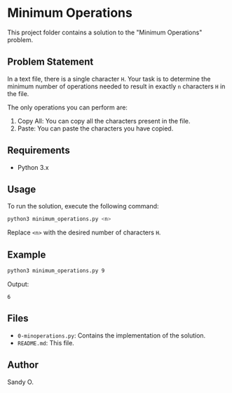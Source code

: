 # Minimum Operations

This project folder contains a solution to the "Minimum Operations" problem.

## Problem Statement

In a text file, there is a single character `H`. Your task is to determine the minimum number of operations needed to result in exactly `n` characters `H` in the file.

The only operations you can perform are:
1. Copy All: You can copy all the characters present in the file.
2. Paste: You can paste the characters you have copied.

## Requirements

- Python 3.x

## Usage

To run the solution, execute the following command:

```bash
python3 minimum_operations.py <n>
```

Replace `<n>` with the desired number of characters `H`.

## Example

```bash
python3 minimum_operations.py 9
```

Output:
```
6
```

## Files

- `0-minoperations.py`: Contains the implementation of the solution.
- `README.md`: This file.

## Author

Sandy O.